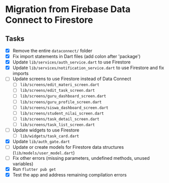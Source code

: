 # Migration from Firebase Data Connect to Firestore

## Tasks
- [x] Remove the entire `dataconnect/` folder
- [x] Fix import statements in Dart files (add colon after 'package')
- [x] Update `lib/services/auth_service.dart` to use Firestore
- [x] Update `lib/services/notification_service.dart` to use Firestore and fix imports
- [ ] Update screens to use Firestore instead of Data Connect
  - [ ] `lib/screens/edit_materi_screen.dart`
  - [ ] `lib/screens/edit_task_screen.dart`
  - [ ] `lib/screens/guru_dashboard_screen.dart`
  - [ ] `lib/screens/guru_profile_screen.dart`
  - [ ] `lib/screens/siswa_dashboard_screen.dart`
  - [ ] `lib/screens/student_nilai_screen.dart`
  - [ ] `lib/screens/task_detail_screen.dart`
  - [ ] `lib/screens/task_list_screen.dart`
- [ ] Update widgets to use Firestore
  - [ ] `lib/widgets/task_card.dart`
- [x] Update `lib/auth_gate.dart`
- [ ] Update or create models for Firestore data structures (`lib/models/user_model.dart`)
- [ ] Fix other errors (missing parameters, undefined methods, unused variables)
- [x] Run `flutter pub get`
- [x] Test the app and address remaining compilation errors
